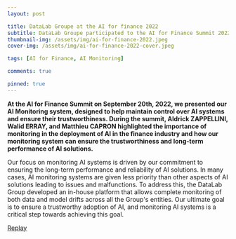 ```yaml
---
layout: post

title: DataLab Groupe at the AI for finance 2022
subtitle: DataLab Groupe participated to the AI for Finance Summit 2022
thumbnail-img: /assets/img/ai-for-finance-2022.jpeg
cover-img: /assets/img/ai-for-finance-2022-cover.jpeg

tags: [AI for Finance, AI Monitoring]

comments: true

pinned: true
---
```



**At the AI for Finance Summit on September 20th, 2022, we presented our AI Monitoring system, designed to help maintain control over AI systems and ensure their trustworthiness. During the summit, Aldrick ZAPPELLINI, Walid ERRAY, and Matthieu CAPRON highlighted the importance of monitoring in the deployment of AI in the finance industry and how our monitoring system can ensure the trustworthiness and long-term performance of AI solutions.**

Our focus on monitoring AI systems is driven by our commitment to ensuring the long-term performance and reliability of AI solutions. In many cases, AI monitoring systems are given less priority than other aspects of AI solutions leading to issues and malfunctions. To address this, the DataLab Group developed an in-house platform that allows complete monitoring of both data and model drifts across all the Group's entities. Our ultimate goal is to ensure a trustworthy adoption of AI, and monitoring AI systems is a critical step towards achieving this goal.

[Replay](https://summit2022.aiforfinance.startupinside.com/session/dcfcdae0-ef0c-ed11-bd6e-a04a5e7d2ab9/-monitorer-l-ia-pour-garder-la-maitrise-et-maintenir-la-confiance)

